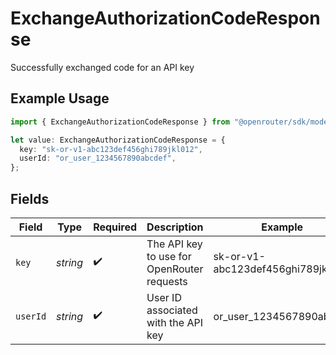 # ExchangeAuthorizationCodeResponse

Successfully exchanged code for an API key

## Example Usage

```typescript
import { ExchangeAuthorizationCodeResponse } from "@openrouter/sdk/models/operations";

let value: ExchangeAuthorizationCodeResponse = {
  key: "sk-or-v1-abc123def456ghi789jkl012",
  userId: "or_user_1234567890abcdef",
};
```

## Fields

| Field                                      | Type                                       | Required                                   | Description                                | Example                                    |
| ------------------------------------------ | ------------------------------------------ | ------------------------------------------ | ------------------------------------------ | ------------------------------------------ |
| `key`                                      | *string*                                   | :heavy_check_mark:                         | The API key to use for OpenRouter requests | sk-or-v1-abc123def456ghi789jkl012          |
| `userId`                                   | *string*                                   | :heavy_check_mark:                         | User ID associated with the API key        | or_user_1234567890abcdef                   |